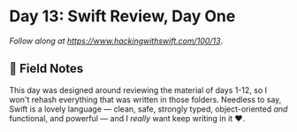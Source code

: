 # Day 13: Swift Review, Day One

_Follow along at https://www.hackingwithswift.com/100/13_.


## 📒 Field Notes

This day was designed around reviewing the material of days 1-12, so I won't rehash everything that was written in those folders. Needless to say, Swift is a lovely language &mdash; clean, safe, strongly typed, object-oriented _and_ functional, and powerful &mdash; and I _really_ want keep writing in it ❤️.
